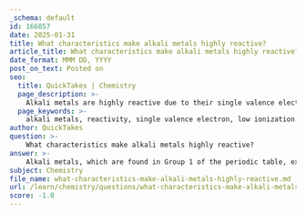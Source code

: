 ```yaml
---
_schema: default
id: 166857
date: 2025-01-31
title: What characteristics make alkali metals highly reactive?
article_title: What characteristics make alkali metals highly reactive?
date_format: MMM DD, YYYY
post_on_text: Posted on
seo:
  title: QuickTakes | Chemistry
  page_description: >-
    Alkali metals are highly reactive due to their single valence electron, low ionization energy, and their strong tendency to form stable ionic compounds through reactions with water and halogens.
  page_keywords: >-
    alkali metals, reactivity, single valence electron, low ionization energy, reactions with water, reactions with halogens, stable ionic compounds, Group 1 elements, periodic table
author: QuickTakes
question: >-
    What characteristics make alkali metals highly reactive?
answer: >-
    Alkali metals, which are found in Group 1 of the periodic table, exhibit high reactivity due to several key characteristics:\n\n1. **Single Valence Electron**: Alkali metals possess only one valence electron in their outermost shell. This configuration makes them eager to lose that electron to achieve a stable electron configuration, similar to that of noble gases. The loss of this single electron results in the formation of cations with a +1 charge.\n\n2. **Low Ionization Energy**: The energy required to remove the outermost electron (ionization energy) is relatively low for alkali metals. As you move down the group from lithium to francium, the ionization energy decreases, making it even easier for these elements to lose their valence electron. This trend contributes to their increasing reactivity down the group.\n\n3. **Reactivity with Water and Halogens**: Alkali metals react vigorously with water, producing hydrogen gas and hydroxides, which are strong bases. For example, sodium reacts with water to form sodium hydroxide and hydrogen:\n   $$ \n   2Na + 2H_2O \rightarrow 2NaOH + H_2 \n   $$\n   They also react with halogens to form ionic compounds, such as sodium chloride (NaCl), by transferring their valence electron to the halogen.\n\n4. **Formation of Stable Compounds**: The tendency to lose their single valence electron allows alkali metals to form stable ionic compounds with nonmetals, particularly halogens, which have a strong tendency to gain electrons to achieve a full outer shell.\n\nIn summary, the high reactivity of alkali metals is primarily due to their single valence electron, low ionization energy, and their ability to readily form stable compounds through ionic bonding. This makes them some of the most reactive elements in the periodic table.
subject: Chemistry
file_name: what-characteristics-make-alkali-metals-highly-reactive.md
url: /learn/chemistry/questions/what-characteristics-make-alkali-metals-highly-reactive
score: -1.0
---
```


&nbsp;